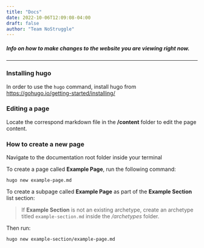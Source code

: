```yaml
---
title: "Docs"
date: 2022-10-06T12:09:08-04:00
draft: false
author: "Team NoStruggle"
---
```

##### Info on how to make changes to the website you are viewing right now.

---
### Installing hugo

In order to use the `hugo` command, install hugo from https://gohugo.io/getting-started/installing/

### Editing a page
Locate the correspond markdown file in the **/content** folder to edit the page content.


### How to create a new page

Navigate to the documentation root folder inside your terminal

To create a page called **Example Page**, run the following command:

``` shell
hugo new example-page.md
```

To create a subpage called **Example Page** as part of the **Example Section** list section:

> If **Example Section** is not an existing archetype, create an archetype titled `example-section.md` inside the */archetypes* folder.

Then run:

``` shell
hugo new example-section/example-page.md
```

